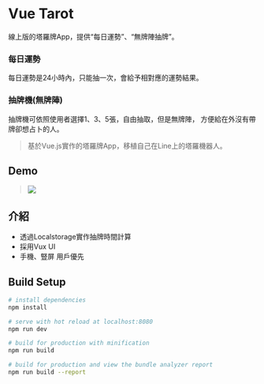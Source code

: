 # Vue Tarot

線上版的塔羅牌App，提供“每日運勢”、“無牌陣抽牌”。

### 每日運勢
每日運勢是24小時內，只能抽一次，會給予相對應的運勢結果。

### 抽牌機(無牌陣)
抽牌機可依照使用者選擇1、3、5張，自由抽取，但是無牌陣，
方便給在外沒有帶牌卻想占卜的人。

> 基於Vue.js實作的塔羅牌App，移植自己在Line上的塔羅機器人。

## Demo
> ![](https://raw.githubusercontent.com/realdennis/vue-tarot/master/demo.gif)

## 介紹
- 透過Localstorage實作抽牌時間計算
- 採用Vux UI 
- 手機、豎屏 用戶優先


## Build Setup

``` bash
# install dependencies
npm install

# serve with hot reload at localhost:8080
npm run dev

# build for production with minification
npm run build

# build for production and view the bundle analyzer report
npm run build --report
```

